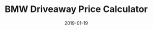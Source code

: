 ---
layout: site
title: "BMW Driveaway Price Calculator"
date: 2019-01-19
categories: [transportation]
version: 6.1.10
major: 6
minor: 1
patch: 10
slug: bmw-driveaway-price-calculator
link: https://driveawaypricing.bmw.com.au/#/price
submitter: peterhe2000
permalink: /sites/:slug
---